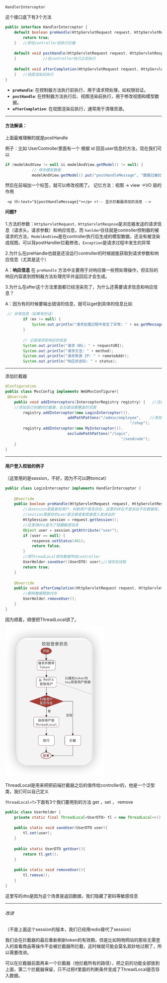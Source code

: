 `HandlerInterceptor`

这个接口底下有3个方法

```java
public interface HandlerInterceptor {
    default boolean preHandle(HttpServletRequest request, HttpServletResponse response, Object handler) throws Exception {
        return true;
    }   //即在controller前执行拦截

    default void postHandle(HttpServletRequest request, HttpServletResponse response, Object handler, @Nullable ModelAndView modelAndView) throws Exception {
    }			 //在controller执行之后执行

    default void afterCompletion(HttpServletRequest request, HttpServletResponse response, Object handler, @Nullable Exception ex) throws Exception {
    }   //视图渲染后执行
}
```

- **`preHandle`**: 在控制器方法执行前执行，用于请求预处理，如权限验证。
- **`postHandle`**: 在控制器方法执行后、视图渲染前执行，用于修改视图和模型数据。
- **`afterCompletion`**: 在视图渲染后执行，通常用于清理资源。

---

#### **方法解读：**

上面最难理解的就是postHandle

例子：比如 UserController里面有一个 根据 id 回显user信息的方法，现在我们可以

```java
if (modelAndView != null && modelAndView.getModel() != null) {
            // 修改模型数据
            modelAndView.getModel().put("postHandleMessage", "数据已被拦截器修改");
```

然后在前端加一个标签，就可以修改视图了。      记忆方法：视图 -> view  ->VO 层的作用

```vue
 <p th:text="${postHandleMessage}"></p> <!-- 显示拦截器添加的消息 -->
```

**问题❓**

1.方法的参数：`HttpServletRequest，HttpServletRespnse`是浏览器发送的请求信息（请求头，请求参数）和响应信息，而 `hanlder`往往就是controller控制器的被请求的方法，`ModelAndView`是在controller执行后生成的模型数据，还没有被渲染成视图，可以背postHandler拦截修改，`Exception`是请求过程中发生的异常

2.为什么在preHandle也就是还没运行controller的时候就能获取到请求参数和响应信息（尤其是这个）

A：**响应信息** 在 `preHandle` 方法中主要用于对响应做一些预处理操作，但实际的响应内容直到控制器方法处理完毕并返回后才会生成。

3.为什么在after这个方法里面都已经渲染完了，为什么还需要请求信息和响应信息？

A：因为有的时候要输出错误的信息，就可以get到具体的信息比如

```java
 // 异常信息（如果有的话）
        if (ex != null) {
            System.out.println("请求处理过程中发生了异常: " + ex.getMessage());
        }

        // 记录请求和响应的信息
        System.out.println("请求 URL: " + requestURI);
        System.out.println("请求方法: " + method);
        System.out.println("请求来源 IP: " + remoteAddr);
        System.out.println("响应状态码: " + status);
```

---

添加拦截器

```java
@Configuration
public class MvcConfig implements WebMvcConfigurer{
 @Override
    public void addInterceptors(InterceptorRegistry registry) {   //注册器
    //添加自己创建的拦截器，在后面设置覆盖的范围
        registry.addInterceptor(new LoginInterceptor()).
        					addPathPattens("/admin/employee",    //添加覆盖的范围
        												"/shop");
      	registry.addInterceptor(new MyInterceptor()).
      						excludePathPattens("/login",
      												"/sendcode");				//除去不被覆盖的范围，比如一个登入校验拦截器，我们就要在登入前、发送验证码前别拦截
    }
}
```



---



#### 用户登入校验的例子

（这里用的是session，不好，因为不可以跨tomcat）

```java
public class LoginInterceptor implements HandlerInterceptor {

    @Override
    public boolean preHandle(HttpServletRequest request, HttpServletResponse response, Object handler) throws Exception {
        //从session里面拿到用户，判断用户是否存在，这里的存在不是说在不在数据库，
        //session里面存的user是注册或者直接登入放进去的
        HttpSession session = request.getSession();
        //这里用dto是为了隐藏敏感信息
        Object user = session.getAttribute("user");
        if (user == null) {
            response.setStatus(401);
            return false;
        }
        //用ThreadLocal保存数据传给controller
        UserHolder.saveUser((UserDTO) user);//保存在线程
        return true;
    }

    @Override
    public void afterCompletion(HttpServletRequest request, HttpServletResponse response, Object handler, Exception ex) throws Exception {
        //删除数据释放内存
        UserHolder.removeUser();
    }
}
```

因为顺着，顺便把ThreadLocal讲了。

<img src="Interceptor拦截器.assets/image-20240814194913462.png" alt="image-20240814194913462"  />

ThreadLocal是用来把把前端拦截器之后的值传给controller的，他是一个泛型类，我们可以自己定义

`ThreadLocal<T>`下面有3个我们要用到的方法 get ，set ， remove

```java
public class UserHolder {
    private static final ThreadLocal<UserDTO> tl = new ThreadLocal<>();

    public static void saveUser(UserDTO user){
        tl.set(user);
    }

    public static UserDTO getUser(){
        return tl.get();
    }

    public static void removeUser(){
        tl.remove();
    }
}
```

这里写的dto是因为这个场景是返回数据，我们隐藏了密码等敏感信息

---

###### 改进

（不是上面这个session的版本，我们已经用redis替代了session）

我们会在拦截器的最后重新刷新token的有效期，但是比如购物网站的那些无需登入的查看商品等操作不会被拦截器所拦截，这时候就可能会莫名其妙地过期了，所以需要改进。

可以在拦截器前面再来一个拦截器（他拦截所有的路径），把之前的功能全部放到上面，第二个拦截器保留，只不过把if里面的判断条件变成了ThreadLocal是否存入数据。